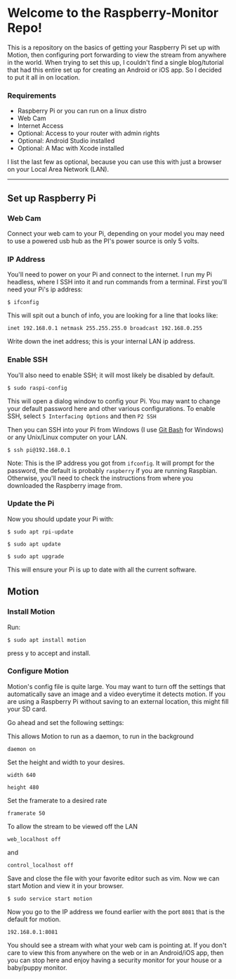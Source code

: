 # Welcome to the Raspberry-Monitor Repo!

This is a repository on the basics of getting your Raspberry Pi set up with Motion, then configuring port forwarding to view the stream from anywhere in the world.  When trying to set this up, I couldn't find a single blog/tutorial that had this entire set up for creating an Android or iOS app.  So I decided to put it all in on location.  

### Requirements
* Raspberry Pi or you can run on a linux distro
* Web Cam
* Internet Access
* Optional: Access to your router with admin rights
* Optional: Android Studio installed
* Optional: A Mac with Xcode installed

I list the last few as optional, because you can use this with just a browser on your Local Area Network (LAN).

***

## Set up Raspberry Pi

### Web Cam
Connect your web cam to your Pi, depending on your model you may need to use a powered usb hub as the PI's power source is only 5 volts.

### IP Address
You'll need to power on your Pi and connect to the internet.  I run my Pi headless, where I SSH into it and run commands from a terminal.  First you'll need your Pi's ip address:

`$ ifconfig`

This will spit out a bunch of info, you are looking for a line that looks like:

`inet 192.168.0.1 netmask 255.255.255.0 broadcast 192.168.0.255`

Write down the inet address; this is your internal LAN ip address.

### Enable SSH
You'll also need to enable SSH; it will most likely be disabled by default.

`$ sudo raspi-config`

This will open a dialog window to config your Pi.  You may want to change your default password here and other various configurations.  To enable SSH, select `5 Interfacing Options` and then `P2 SSH`

Then you can SSH into your Pi from Windows (I use [Git Bash](https://git-scm.com/download/win) for Windows) or any Unix/Linux computer on your LAN.

`$ ssh pi@192.168.0.1`

Note: This is the IP address you got from `ifconfig`.  It will prompt for the password, the default is probably `raspberry` if you are running Raspbian.  Otherwise, you'll need to check the instructions from where you downloaded the Raspberry image from.

### Update the Pi
Now you should update your Pi with:

`$ sudo apt rpi-update`

`$ sudo apt update`

`$ sudo apt upgrade`

This will ensure your Pi is up to date with all the current software.

## Motion

### Install Motion

Run:

`$ sudo apt install motion`

press y to accept and install.

### Configure Motion

Motion's config file is quite large.  You may want to turn off the settings that automatically save an image and a video everytime it detects motion.  If you are using a Raspberry Pi without saving to an external location, this might fill your SD card.

Go ahead and set the following settings:

This allows Motion to run as a daemon, to run in the background

`daemon on`

Set the height and width to your desires.

`width 640`

`height 480`


Set the framerate to a desired rate

`framerate 50`

To allow the stream to be viewed off the LAN

`web_localhost off`

and

`control_localhost off`

Save and close the file with your favorite editor such as vim.  Now we can start Motion and view it in your browser.

`$ sudo service start motion`

Now you go to the IP address we found earlier with the port `8081` that is the default for motion.

`192.168.0.1:8081`

You should see a stream with what your web cam is pointing at.  If you don't care to view this from anywhere on the web or in an Android/iOS app, then you can stop here and enjoy having a security monitor for your house or a baby/puppy monitor.

